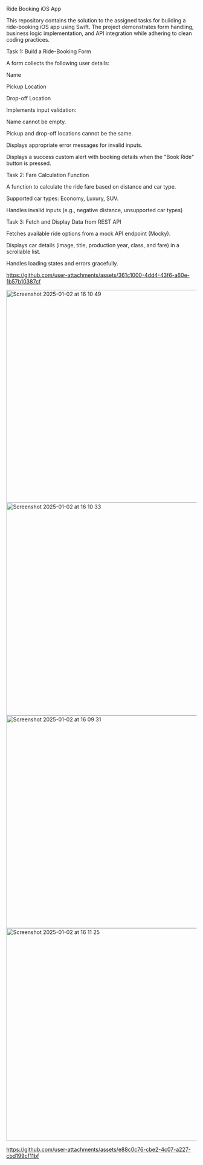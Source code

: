 Ride Booking iOS App

This repository contains the solution to the assigned tasks for building a ride-booking iOS app using Swift. The project demonstrates form handling, business logic implementation, and API integration while adhering to clean coding practices.

Task 1: Build a Ride-Booking Form

A form collects the following user details:

Name

Pickup Location

Drop-off Location

Implements input validation:

Name cannot be empty.

Pickup and drop-off locations cannot be the same.

Displays appropriate error messages for invalid inputs.

Displays a success  custom alert with booking details when the "Book Ride" button is pressed.

Task 2: Fare Calculation Function

A function to calculate the ride fare based on distance and car type.

Supported car types: Economy, Luxury, SUV.

Handles invalid inputs (e.g., negative distance, unsupported car types)

Task 3: Fetch and Display Data from REST API

Fetches available ride options from a mock API endpoint (Mocky).

Displays car details (image, title, production year, class, and fare) in a scrollable list.

Handles loading states and errors gracefully.

https://github.com/user-attachments/assets/361c1000-4dd4-43f6-a60e-1b57b10387cf

<img width="563" alt="Screenshot 2025-01-02 at 16 10 49" src="https://github.com/user-attachments/assets/f4a3f210-b066-42a0-b66b-6d17cff9fa63" />
<img width="563" alt="Screenshot 2025-01-02 at 16 10 33" src="https://github.com/user-attachments/assets/f8b16672-7657-4335-a643-835627d05cae" />
<img width="563" alt="Screenshot 2025-01-02 at 16 09 31" src="https://github.com/user-attachments/assets/7ed74177-3ad1-4dea-b53f-e49bb4d9f459" />
<img width="563" alt="Screenshot 2025-01-02 at 16 11 25" src="https://github.com/user-attachments/assets/b009b767-2b27-4d6d-b7ce-a208bbabd14d" />


https://github.com/user-attachments/assets/e88c0c76-cbe2-4c07-a227-cbd199cf11bf

